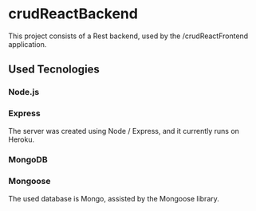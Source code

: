 # crudReactBackend

This project consists of a Rest backend, used by the /crudReactFrontend application.

## Used Tecnologies

### Node.js 
### Express 

The server was created using Node / Express, and it currently runs on Heroku. 

### MongoDB 
### Mongoose

The used database is Mongo, assisted by the Mongoose library.